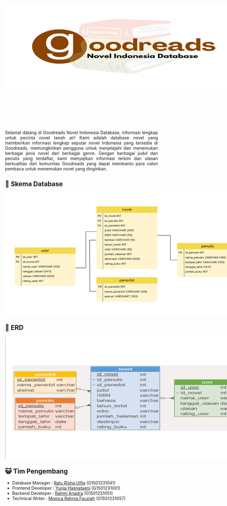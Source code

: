 <p align="center" style="width: 800px; height: 400px;">
  <img width="100%" height="70%" src="image/logo.png">
</p>

<div align="justify">
Selamat datang di Goodreads Novel Indonesia Database, informasi lengkap untuk pecinta novel tanah air! Kami adalah database novel yang memberikan informasi lengkap seputar novel Indonesia yang tersedia di Goodreads, memungkinkan pengguna untuk menjelajahi dan menemukan berbagai jenis novel dari berbagai genre. Dengan berbagai judul dan penulis yang terdaftar, kami menyajikan informasi terkini dan ulasan berkualitas dari komunitas Goodreads yang dapat membantu para calon pembaca untuk menemukan novel yang dinginkan.

## :floppy_disk: Skema Database
<p align="center" style="width: 800px; height: 400px;">
  <img width="100%" height="100%" src="image/Skema MDS fix.png">
</p>


## :rotating_light: ERD
<p align="center" style="width: 800px; height: 400px;">
  <img width="100%" height="100%" src="image/ERD MSD fix.png">
</p>

## :smiley_cat: Tim Pengembang
+ Database Manager : [Ratu Risha Ulfia](https://github.com/Raturisha) (G1501231041)
+ Frontend Developer : [Yunia Hasnataeni](https://github.com/YuniaHasnataeni) (G1501231001)
+ Backend Developer : [Rahmi Anadra](https://github.com/rahmiandr) (G1501231051)
+ Technical Writer : [Monica Rahma Fauziah](https://github.com/monicarahma) (G1501231057)
